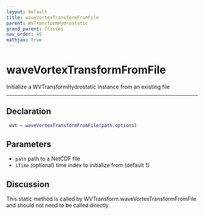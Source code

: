 ```yaml
---
layout: default
title: waveVortexTransformFromFile
parent: WVTransformHydrostatic
grand_parent: Classes
nav_order: 45
mathjax: true
---
```


#  waveVortexTransformFromFile

Initialize a WVTransformHydrostatic instance from an existing file


---

## Declaration
```matlab
 wvt = waveVortexTransformFromFile(path,options)
```
## Parameters
+ `path`  path to a NetCDF file
+ `iTime`  (optional) time index to initialize from (default 1)

## Discussion

  This static method is called by WVTransform.waveVortexTransformFromFile
  and should not need to be called directly.
 
        
